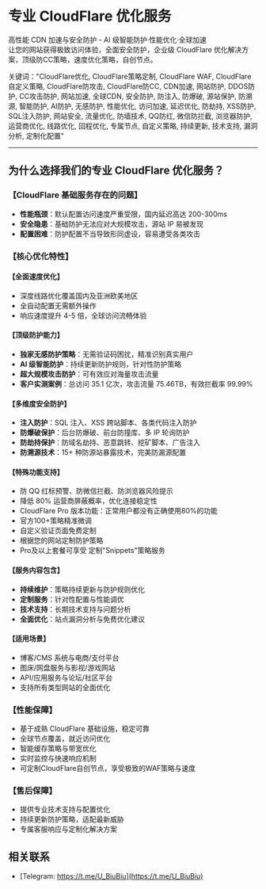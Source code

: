 # 专业 CloudFlare 优化服务
高性能 CDN 加速与安全防护 - AI 级智能防护·性能优化·全球加速  
让您的网站获得极致访问体验，全面安全防护，企业级 CloudFlare 优化解决方案，顶级防CC策略，速度优化策略，自创节点。

关键词："CloudFlare优化, CloudFlare策略定制, CloudFlare WAF, CloudFlare自定义策略, CloudFlare防攻击, CloudFlare防CC, CDN加速, 网站防护, DDOS防护, CC攻击防护, 网站加速, 全球CDN, 安全防护, 防注入, 防爆破, 源站保护, 防溯源, 智能防护, AI防护, 无感防护, 性能优化, 访问加速, 延迟优化, 防劫持, XSS防护, SQL注入防护, 网站安全, 流量优化, 防墙技术, QQ防红, 微信防拦截, 浏览器防护, 运营商优化, 线路优化, 回程优化, 专属节点, 自定义策略, 持续更新, 技术支持, 漏洞分析, 定制化配置"

---

## 为什么选择我们的专业 CloudFlare 优化服务？

### 【CloudFlare 基础服务存在的问题】
- **性能瓶颈**：默认配置访问速度严重受限，国内延迟高达 200-300ms
- **安全隐患**：基础防护无法应对大规模攻击，源站 IP 易被发现
- **配置困难**：防护配置不当导致形同虚设，容易遭受各类攻击

### 【核心优化特性】

#### 【全面速度优化】
- 深度线路优化覆盖国内及亚洲欧美地区
- 全自动配置无需额外操作
- 响应速度提升 4-5 倍，全球访问流畅体验

#### 【顶级防护能力】
- **独家无感防护策略**：无需验证码困扰，精准识别真实用户
- **AI 级智能防护**：持续更新防护规则，针对性防护策略
- **超大规模攻击防护**：可有效应对海量攻击流量
- **客户实测案例**：总访问 35.1 亿次，攻击流量 75.46TB，有效拦截率 99.99%

#### 【多维度安全防护】
- **注入防护**：SQL 注入、XSS 跨站脚本、各类代码注入防护
- **防爆破保护**：后台防爆破、前台防撞库、多 IP 轮询防护
- **防劫持保护**：防域名劫持、恶意跳转、挖矿脚本、广告注入
- **防溯源技术**：15+ 种防源站暴露技术，完美防漏源配置

#### 【特殊功能支持】
- 防 QQ 红标预警、防微信拦截、防浏览器风险提示
- 降低 80% 运营商屏蔽概率，优化连接稳定性
- CloudFlare Pro 版本功能：正常用户都没有正确使用80%的功能
- 官方100+策略精准微调
- 自定义验证页面免费定制
- 根据您的网站定制防护策略
- Pro及以上套餐可享受 定制"Snippets"策略服务

#### 【服务内容包含】
- **持续维护**：策略持续更新与防护规则优化
- **定制服务**：针对性配置与性能调优
- **技术支持**：长期技术支持与问题分析
- **全面优化**：站点漏洞分析与免费优化建议

#### 【适用场景】
- 博客/CMS 系统与电商/支付平台
- 图床/网盘服务与影视/游戏网站  
- API/应用服务与论坛/社区平台
- 支持所有类型网站的全面优化

### 【性能保障】
- 基于成熟 CloudFlare 基础设施，稳定可靠
- 全球节点覆盖，就近访问优化
- 智能缓存策略与带宽优化
- 实时监控与快速响应机制
- 可定制CloudFlare自创节点，享受极致的WAF策略与速度

### 【售后保障】
- 提供专业技术支持与配置优化
- 持续更新防护策略，适配最新威胁
- 专属客服响应与定制化解决方案



## 相关联系
 - [Telegram: https://t.me/U_BiuBiu](https://t.me/U_BiuBiu)
